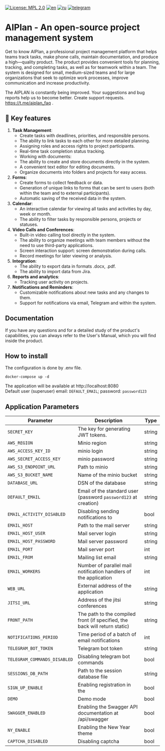 [![License: MPL 2.0](https://img.shields.io/badge/License-MPL_2.0-brightgreen.svg)](https://opensource.org/licenses/MPL-2.0)
[![en](https://img.shields.io/badge/README-en-green.svg)](https://github.com/aisa-it/aiplan/blob/main/README.md)
[![ru](https://img.shields.io/badge/README-ru-green.svg)](https://github.com/aisa-it/aiplan/blob/main/README.ru.md)
[![telegram](https://img.shields.io/badge/Telegram-2CA5E0?style=for-the-badge&logo=telegram&logoColor=white)](https://t.me/aiplan_faq)
# AIPlan - An open-source project management system
Get to know AIPlan, a professional project management platform that helps teams track tasks, make phone calls, maintain documentation, and produce a high—quality product.
The product provides convenient tools for planning, tracking, and completing tasks, as well as for teamwork within a team.
The system is designed for small, medium-sized teams and for large organizations that seek to optimize work processes, improve communication and increase productivity.

The AIPLAN is constantly being improved. Your suggestions and bug reports help us to become better. Create support requests. https://t.me/aiplan_faq .

## 🌟 Key features
1. **Task Management**:
   - Create tasks with deadlines, priorities, and responsible persons.
   - The ability to link tasks to each other for more detailed planning.
   - Assigning roles and access rights to project participants.
   - Real-time task completion status tracking.
   - Working with documents:
   - The ability to create and store documents directly in the system.
   - A convenient text editor for editing documents.
   - Organize documents into folders and projects for easy access.
2. **Forms**:
   - Create forms to collect feedback or data.
   - Generation of unique links to forms that can be sent to users (both within the team and to external participants).
   - Automatic saving of the received data in the system.
3. **Calendar**:
   - An interactive calendar for viewing all tasks and activities by day, week or month.
   - The ability to filter tasks by responsible persons, projects or statuses.
4. **Video Calls and Conferences**:
   - Built-in video calling tool directly in the system.
   - The ability to organize meetings with team members without the need to use third-party applications.
   - Screen interaction support: screen demonstration during calls.
   - Record meetings for later viewing or analysis.
5. **Integration**:
   - The ability to export data in formats .docx, .pdf.
   - The ability to import data from Jira.
6. **Reports and analytics**:
   - Tracking user activity on projects.
7. **Notifications and Reminders**:
   - Customizable notifications about new tasks and any changes to them.
   - Support for notifications via email, Telegram and within the system.

## Documentation
If you have any questions and for a detailed study of the product's capabilities, you can always refer to the User's Manual, which you will find inside the product.

## How to install
The configuration is done by .env file.
```
docker-compose up -d
```
The application will be available at http://localhost:8080\
Default user (superuser) email: `DEFAULT_EMAIL`; password: `password123`

## Application Parameters

| Parameter               | Description                                                                | Type |
| ----------------------- | -------------------------------------------------------------------------- | ------ |
| `SECRET_KEY`            | The key for generating JWT tokens.                                         | string |
| `AWS_REGION`            | Minio region                                                               | string |
| `AWS_ACCESS_KEY_ID`     | minio login                                                                | string |
| `AWS_SECRET_ACCESS_KEY` | minio password                                                             | string |
| `AWS_S3_ENDPOINT_URL`   | Path to minio                                                              | string |
| `AWS_S3_BUCKET_NAME`    | Name of the minio bucket                                                   | string |
| `DATABASE_URL`          | DSN of the database                                                        | string |
| `DEFAULT_EMAIL`         | Email of the standard user (password `password123` at creation)            | string |
| `EMAIL_ACTIVITY_DISABLED`| Disabling sending notifications to                                        |  bool  |
| `EMAIL_HOST`            | Path to the mail server                                                    | string |
| `EMAIL_HOST_USER`       | Mail server login                                                          | string |
| `EMAIL_HOST_PASSWORD`   | Mail server password                                                       | string |
| `EMAIL_PORT`            | Mail server port                                                           |   int  |
| `EMAIL_FROM`            | Mailing list email                                                         | string |
| `EMAIL_WORKERS`         | Number of parallel mail notification handlers of the application           |   int  |
| `WEB_URL`               | External address of the application                                        | string |
| `JITSI_URL`             | Address of the jitsi conferences                                           | string |
| `FRONT_PATH`            | The path to the compiled front (if specified, the back will return static) | string |
| `NOTIFICATIONS_PERIOD`  | Time period of a batch of email notifications                              |   int  |
| `TELEGRAM_BOT_TOKEN`    | Telegram bot token                                                         | string |
| `TELEGRAM_COMMANDS_DISABLED` | Disabling telegram bot commands                                       |  bool  |
| `SESSIONS_DB_PATH`      | Path to the session database file                                          | string |
| `SIGN_UP_ENABLE`        | Enabling registration in the                                               |  bool  |
| `DEMO`                  | Demo mode                                                                  |  bool  |
| `SWAGGER_ENABLED`       | Enabling the Swagger API documentation at /api/swagger                     |  bool  |
| `NY_ENABLE`             | Enabling the New Year theme                                                |  bool  |
| `CAPTCHA_DISABLED`      | Disabling captcha                                                          |  bool  |
